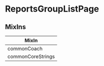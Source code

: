 # ReportsGroupListPage

## MixIns

<!-- @vuese:ReportsGroupListPage:mixIns:start -->
|MixIn|
|---|
|commonCoach|
|commonCoreStrings|

<!-- @vuese:ReportsGroupListPage:mixIns:end -->
